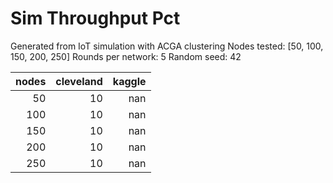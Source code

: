 # Sim Throughput Pct

Generated from IoT simulation with ACGA clustering
Nodes tested: [50, 100, 150, 200, 250]
Rounds per network: 5
Random seed: 42

|   nodes |   cleveland |   kaggle |
|--------:|------------:|---------:|
|      50 |          10 |      nan |
|     100 |          10 |      nan |
|     150 |          10 |      nan |
|     200 |          10 |      nan |
|     250 |          10 |      nan |
